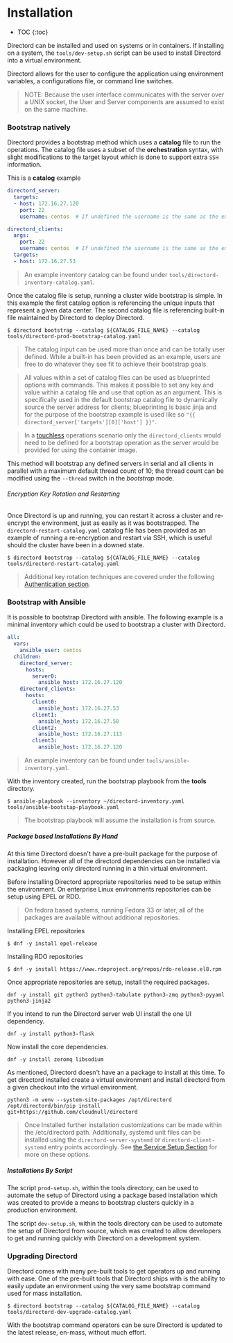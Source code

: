 # Installation

* TOC
{:toc}

Directord can be installed and used on systems or in containers. If installing
on a system, the `tools/dev-setup.sh` script can be used to install Directord
into a virtual environment.

Directord allows for the user to configure the application using environment
variables, a configurations file, or command line switches.

> NOTE: Because the user interface communicates with the server over a UNIX
  socket, the User and Server components are assumed to exist on the same
  machine.

### Bootstrap natively

Directord provides a bootstrap method which uses a **catalog** file to run the
operations. The catalog file uses a subset of the **orchestration** syntax,
with slight modifications to the target layout which is done to support extra
`SSH` information.

This is a **catalog** example

``` yaml
directord_server:
  targets:
  - host: 172.16.27.120
    port: 22
    username: centos  # If undefined the username is the same as the executing user.

directord_clients:
  args:
    port: 22
    username: centos  # If undefined the username is the same as the executing user.
  targets:
  - host: 172.16.27.53
```

> An example inventory catalog can be found under
  `tools/directord-inventory-catalog.yaml`.

Once the catalog file is setup, running a cluster wide bootstrap is simple.
In this example the first catalog option is referencing the unique inputs
that represent a given data center. The second catalog file is referencing
built-in file maintained by Directord to deploy Directord.

``` shell
$ directord bootstrap --catalog ${CATALOG_FILE_NAME} --catalog tools/directord-prod-bootstrap-catalog.yaml
```

> The catalog input can be used more than once and can be totally user
  defined. While a built-in has been provided as an example, users are
  free to do whatever they see fit to achieve their bootstrap goals.

> All values within a set of catalog files can be used as blueprinted options
  with commands. This makes it possible to set any key and value within a catalog
  file and use that option as an argument. This is specifically used in the
  default bootstrap catalog file to dynamically source the server address for
  clients; blueprinting is basic jinja and for the purpose of the bootstrap
  example is used like so `"{{ directord_server['targets'][0]['host'] }}"`.

> In a [touchless](containerization.md#touchless-operations) operations
  scenario only the `directord_clients` would need to be defined for a bootstrap
  operation as the server would be provided for using the container image.

This method will bootstrap any defined servers in serial and all clients in
parallel with a maximum default thread count of 10; the thread count can be
modified using the `--thread` switch in the *bootstrap* mode.

###### Encryption Key Rotation and Restarting

Once Directord is up and running, you can restart it across a cluster and
re-encrypt the environment, just as easily as it was bootstrapped. The
`directord-restart-catalog.yaml` catalog file has been provided as an example of
running a re-encryption and restart via SSH, which is useful should the cluster
have been in a downed state.

``` shell
$ directord bootstrap --catalog ${CATALOG_FILE_NAME} --catalog tools/directord-restart-catalog.yaml
```

> Additional key rotation techniques are covered under the following
  [Authentication section](authentication.md#key-rotation).

### Bootstrap with Ansible

It is possible to bootstrap Directord with ansible. The following example is
a minimal inventory which could be used to bootstrap a cluster with Directord.

``` yaml
all:
  vars:
    ansible_user: centos
  children:
    directord_server:
      hosts:
        server0:
          ansible_host: 172.16.27.120
    directord_clients:
      hosts:
        client0:
          ansible_host: 172.16.27.53
        client1:
          ansible_host: 172.16.27.58
        client2:
          ansible_host: 172.16.27.113
        client3:
          ansible_host: 172.16.27.120
```

> An example inventory can be found under `tools/ansible-inventory.yaml`.

With the inventory created, run the bootstrap playbook from the **tools** directory.

``` shell
$ ansible-playbook --inventory ~/directord-inventory.yaml tools/ansible-bootstap-playbook.yaml
```

> The bootstrap playbook will assume the installation is from source.

##### Package based Installations By Hand

At this time Directord doesn't have a pre-built package for the purpose of
installation. However all of the directord dependencies can be installed
via packaging leaving only directord running in a thin virtual environment.

Before installing Directord appropriate repositories need to be setup within the
environment. On enterprise Linux environments repositories can be setup using
EPEL or RDO.

> On fedora based systems, running Fedora 33 or later, all of the packages are
  available without additional repositories.

Installing EPEL repositories

``` shell
$ dnf -y install epel-release
```

Installing RDO repositories

``` shell
$ dnf -y install https://www.rdoproject.org/repos/rdo-release.el8.rpm
```

Once appropriate repositories are setup, install the required packages.

``` shell
dnf -y install git python3 python3-tabulate python3-zmq python3-pyyaml python3-jinja2
```

If you intend to run the Directord server web UI install the one UI dependency.

``` shell
dnf -y install python3-flask
```

Now install the core dependencies.

``` shell
dnf -y install zeromq libsodium
```

As mentioned, Directord doesn't have an a package to install at this time. To
get directord installed create a virtual environment and install directord from a
given checkout into the virtual environment.

``` shell
python3 -m venv --system-site-packages /opt/directord
/opt/directord/bin/pip install git+https://github.com/cloudnull/directord
```

> Once Installed further installation customizations can be made within the
  /etc/directord path. Additionally, systemd unit files can be installed using
  the `directord-server-systemd` or `directord-client-systemd` entry points
  accordingly. See [the Service Setup Section](service-setup.md) for more on these
  options.

##### Installations By Script

The script `prod-setup.sh`, within the tools directory, can be used to automate
the setup of Directord using a package based installation which was created to
provide a means to bootstrap clusters quickly in a production environment.

The script `dev-setup.sh`, within the tools directory can be used to automate
the setup of Directord from source, which was created to allow developers to get
and running quickly with Directord on a development system.

### Upgrading Directord

Directord comes with many pre-built tools to get operators up and running with
ease. One of the pre-built tools that Directord ships with is the ability to
easily update an environment using the very same bootstrap command used for
mass installation.

``` shell
$ directord bootstrap --catalog ${CATALOG_FILE_NAME} --catalog tools/directord-dev-upgrade-catalog.yaml
```

With the bootstrap command operators can be sure Directord is updated to the
latest release, en-mass, without much effort.
